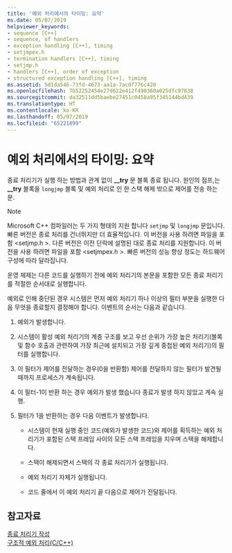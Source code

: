 ```yaml
---
title: '예외 처리에서의 타이밍: 요약'
ms.date: 05/07/2019
helpviewer_keywords:
- sequence [C++]
- sequence, of handlers
- exception handling [C++], timing
- setjmpex.h
- termination handlers [C++], timing
- setjmp.h
- handlers [C++], order of exception
- structured exception handling [C++], timing
ms.assetid: 5d1da546-73fd-4673-aa1a-7ac0f776c420
ms.openlocfilehash: 7b52252454e27d622e412f490360a025dfc97838
ms.sourcegitcommit: da32511dd5baebe27451c0458a95f345144bd439
ms.translationtype: HT
ms.contentlocale: ko-KR
ms.lasthandoff: 05/07/2019
ms.locfileid: "65221899"
---
```

# <a name="timing-of-exception-handling-a-summary"></a>예외 처리에서의 타이밍: 요약

종료 처리기가 실행 하는 방법과 관계 없이 **__try** 문 블록 종료 됩니다. 원인의 점프,는 **__try** 블록을 `longjmp` 블록 및 예외 처리로 인 한 스택 해제 밖으로 제어를 전송 하는 문.

> [!NOTE]
>  Microsoft C++ 컴파일러는 두 가지 형태의 지원 합니다 `setjmp` 및 `longjmp` 문입니다. 빠른 버전은 종료 처리를 건너뛰지만 더 효율적입니다. 이 버전을 사용 하려면 파일을 포함 \<setjmp.h >. 다른 버전은 이전 단락에 설명된 대로 종료 처리를 지원합니다. 이 버전을 사용 하려면 파일을 포함 \<setjmpex.h >. 빠른 버전의 성능 향상 정도는 하드웨어 구성에 따라 달라집니다.

운영 체제는 다른 코드를 실행하기 전에 예외 처리기의 본문을 포함한 모든 종료 처리기를 적절한 순서대로 실행합니다.

예외로 인해 중단된 경우 시스템은 먼저 예외 처리기 하나 이상의 필터 부분을 실행한 다음 무엇을 종료할지 결정해야 합니다. 이벤트의 순서는 다음과 같습니다.

1. 예외가 발생합니다.

1. 시스템이 활성 예외 처리기의 계층 구조를 보고 우선 순위가 가장 높은 처리기(블록 및 함수 호출과 관련하여 가장 최근에 설치되고 가장 깊게 중첩된 예외 처리기)의 필터를 실행합니다.

1. 이 필터가 제어를 전달하는 경우(0을 반환함) 제어를 전달하지 않는 필터가 발견될 때까지 프로세스가 계속됩니다.

1. 이 필터-1이 반환 하는 경우 예외가 발생 했습니다 종료가 발생 하지 않았고 계속 실행.

1. 필터가 1을 반환하는 경우 다음 이벤트가 발생합니다.

   - 시스템이 현재 실행 중인 코드(예외가 발생한 코드)와 제어를 획득하는 예외 처리기가 포함된 스택 프레임 사이의 모든 스택 프레임을 지우며 스택을 해제합니다.

   - 스택이 해제되면서 스택의 각 종료 처리기가 실행됩니다.

   - 예외 처리기 자체가 실행됩니다.

   - 코드 줄에서 이 예외 처리기 끝 다음으로 제어가 전달됩니다.

## <a name="see-also"></a>참고자료

[종료 처리기 작성](../cpp/writing-a-termination-handler.md)<br/>
[구조적 예외 처리(C/C++)](../cpp/structured-exception-handling-c-cpp.md)
